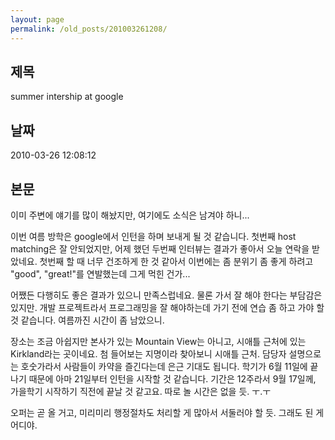 ```yaml
---
layout: page
permalink: /old_posts/201003261208/
---
```


## 제목
summer intership at google

## 날짜
2010-03-26 12:08:12

## 본문
이미 주변에 얘기를 많이 해놨지만, 여기에도 소식은 남겨야 하니...

이번 여름 방학은 google에서 인턴을 하며 보내게 될 것 같습니다. 첫번째 host matching은 잘 안되었지만, 어제 했던 두번째 인터뷰는 결과가 좋아서 오늘 연락을 받았네요. 첫번째 할 때 너무 건조하게 한 것 같아서 이번에는 좀 분위기 좀 좋게 하려고 "good", "great!"를 연발했는데 그게 먹힌 건가...

어쨌든 다행히도 좋은 결과가 있으니 만족스럽네요. 물론 가서 잘 해야 한다는 부담감은 있지만. 개발 프로젝트라서 프로그래밍을 잘 해야하는데 가기 전에 연습 좀 하고 가야 할 것 같습니다. 여름까진 시간이 좀 남았으니.

장소는 조금 아쉽지만 본사가 있는 Mountain View는 아니고, 시애틀 근처에 있는 Kirkland라는 곳이네요. 첨 들어보는 지명이라 찾아보니 시애틀 근처. 담당자 설명으로는 호숫가라서 사람들이 카약을 즐긴다는데 은근 기대도 됩니다. 학기가 6월 11일에 끝나기 때문에 아마 21일부터 인턴을 시작할 것 같습니다. 기간은 12주라서 9월 17일께, 가을학기 시작하기 직전에 끝날 것 같고요. 따로 놀 시간은 없을 듯. ㅜ.ㅜ

오퍼는 곧 올 거고, 미리미리 행정절차도 처리할 게 많아서 서둘러야 할 듯. 그래도 된 게 어디야.